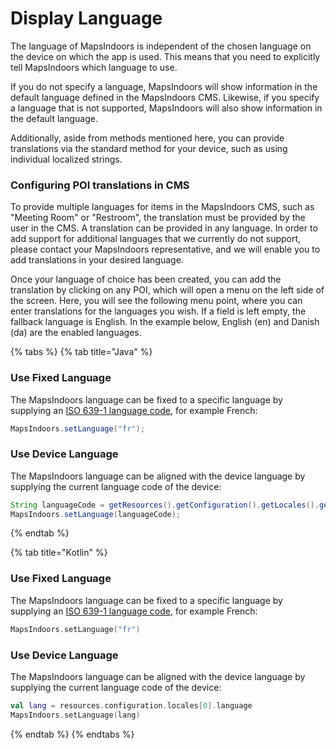 # Display Language

The language of MapsIndoors is independent of the chosen language on the device on which the app is used. This means that you need to explicitly tell MapsIndoors which language to use.

If you do not specify a language, MapsIndoors will show information in the default language defined in the MapsIndoors CMS. Likewise, if you specify a language that is not supported, MapsIndoors will also show information in the default language.

Additionally, aside from methods mentioned here, you can provide translations via the standard method for your device, such as using individual localized strings.

### Configuring POI translations in CMS[​](https://docs.mapsindoors.com/display-language#configuring-poi-translations-in-cms) <a href="#configuring-poi-translations-in-cms" id="configuring-poi-translations-in-cms"></a>

To provide multiple languages for items in the MapsIndoors CMS, such as "Meeting Room" or "Restroom", the translation must be provided by the user in the CMS. A translation can be provided in any language. In order to add support for additional languages that we currently do not support, please contact your MapsIndoors representative, and we will enable you to add translations in your desired language.

Once your language of choice has been created, you can add the translation by clicking on any POI, which will open a menu on the left side of the screen. Here, you will see the following menu point, where you can enter translations for the languages you wish. If a field is left empty, the fallback language is English. In the example below, English (en) and Danish (da) are the enabled languages.

{% tabs %}
{% tab title="Java" %}

### Use Fixed Language[​](https://docs.mapsindoors.com/display-language#use-fixed-language) <a href="#use-fixed-language" id="use-fixed-language"></a>

The MapsIndoors language can be fixed to a specific language by supplying an [ISO 639-1 language code](https://en.wikipedia.org/wiki/List\_of\_ISO\_639-1\_codes), for example French:

```java
MapsIndoors.setLanguage("fr");
```

### Use Device Language[​](https://docs.mapsindoors.com/display-language#use-device-language) <a href="#use-device-language" id="use-device-language"></a>

The MapsIndoors language can be aligned with the device language by supplying the current language code of the device:

```java
String languageCode = getResources().getConfiguration().getLocales().get(0).getLanguage();
MapsIndoors.setLanguage(languageCode);
```

{% endtab %}

{% tab title="Kotlin" %}

### Use Fixed Language[​](https://docs.mapsindoors.com/display-language#use-fixed-language) <a href="#use-fixed-language" id="use-fixed-language"></a>

The MapsIndoors language can be fixed to a specific language by supplying an [ISO 639-1 language code](https://en.wikipedia.org/wiki/List\_of\_ISO\_639-1\_codes), for example French:

```kotlin
MapsIndoors.setLanguage("fr")
```

### Use Device Language[​](https://docs.mapsindoors.com/display-language#use-device-language) <a href="#use-device-language" id="use-device-language"></a>

The MapsIndoors language can be aligned with the device language by supplying the current language code of the device:

```kotlin
val lang = resources.configuration.locales[0].language
MapsIndoors.setLanguage(lang)
```

{% endtab %}
{% endtabs %}
